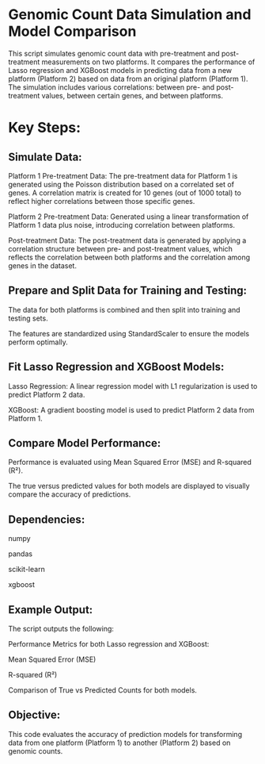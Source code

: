 # Genomic Count Data Simulation and Model Comparison

This script simulates genomic count data with pre-treatment and post-treatment measurements on two platforms. It compares the performance of Lasso regression and XGBoost models in predicting data from a new platform (Platform 2) based on data from an original platform (Platform 1). The simulation includes various correlations: between pre- and post-treatment values, between certain genes, and between platforms.

# Key Steps:

## Simulate Data:

Platform 1 Pre-treatment Data: The pre-treatment data for Platform 1 is generated using the Poisson distribution based on a correlated set of genes. A correlation matrix is created for 10 genes (out of 1000 total) to reflect higher correlations between those specific genes.

Platform 2 Pre-treatment Data: Generated using a linear transformation of Platform 1 data plus noise, introducing correlation between platforms.

Post-treatment Data: The post-treatment data is generated by applying a correlation structure between pre- and post-treatment values, which reflects the correlation between both platforms and the correlation among genes in the dataset.

## Prepare and Split Data for Training and Testing:

The data for both platforms is combined and then split into training and testing sets.

The features are standardized using StandardScaler to ensure the models perform optimally.

## Fit Lasso Regression and XGBoost Models:

Lasso Regression: A linear regression model with L1 regularization is used to predict Platform 2 data.

XGBoost: A gradient boosting model is used to predict Platform 2 data from Platform 1.

## Compare Model Performance:

Performance is evaluated using Mean Squared Error (MSE) and R-squared (R²).

The true versus predicted values for both models are displayed to visually compare the accuracy of predictions.

## Dependencies:

numpy

pandas

scikit-learn

xgboost

## Example Output:

The script outputs the following:

Performance Metrics for both Lasso regression and XGBoost:

Mean Squared Error (MSE)

R-squared (R²)

Comparison of True vs Predicted Counts for both models.

## Objective:

This code evaluates the accuracy of prediction models for transforming data from one platform (Platform 1) to another (Platform 2) based on genomic counts. 
